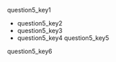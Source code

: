 question5_key1


* question5_key2
* question5_key3
* question5_key4
question5_key5


question5_key6
